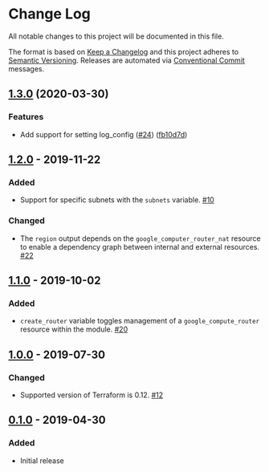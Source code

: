 # Change Log

All notable changes to this project will be documented in this file.

The format is based on [Keep a Changelog](http://keepachangelog.com/) and this
project adheres to [Semantic Versioning](http://semver.org/).
Releases are automated via [Conventional Commit](https://www.conventionalcommits.org/) messages.

## [1.3.0](https://www.github.com/terraform-google-modules/terraform-google-cloud-nat/compare/v1.2.0...v1.3.0) (2020-03-30)


### Features

* Add support for setting log_config ([#24](https://www.github.com/terraform-google-modules/terraform-google-cloud-nat/issues/24)) ([fb10d7d](https://www.github.com/terraform-google-modules/terraform-google-cloud-nat/commit/fb10d7d834ac0aa707183589d9b9bf4f4feda3c8))


## [1.2.0] - 2019-11-22

### Added

- Support for specific subnets with the `subnets` variable. [#10]

### Changed

- The `region` output depends on the `google_computer_router_nat` resource to enable a dependency graph between internal and 
  external resources. [#22]

## [1.1.0] - 2019-10-02

### Added

- `create_router` variable toggles management of a `google_compute_router`
  resource within the module. [#20]

## [1.0.0] - 2019-07-30

### Changed

- Supported version of Terraform is 0.12. [#12]

## [0.1.0] - 2019-04-30

### Added

- Initial release

[Unreleased]: https://github.com/terraform-google-modules/terraform-google-cloud-nat/compare/v1.2.0...HEAD
[1.2.0]: https://github.com/terraform-google-modules/terraform-google-cloud-nat/compare/v1.1.0...v1.2.0
[1.1.0]: https://github.com/terraform-google-modules/terraform-google-cloud-nat/compare/v1.0.0...v1.1.0
[1.0.0]: https://github.com/terraform-google-modules/terraform-google-cloud-nat/compare/v0.1.0...v1.0.0
[0.1.0]: https://github.com/terraform-google-modules/terraform-google-cloud-nat/releases/tag/v0.1.0

[#22]: https://github.com/terraform-google-modules/terraform-google-cloud-nat/issues/22
[#20]: https://github.com/terraform-google-modules/terraform-google-cloud-nat/pull/20
[#12]: https://github.com/terraform-google-modules/terraform-google-cloud-nat/pull/12
[#10]: https://github.com/terraform-google-modules/terraform-google-cloud-nat/issues/10
